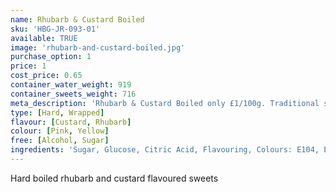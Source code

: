 ```yaml
---
name: Rhubarb & Custard Boiled
sku: 'HBG-JR-093-01'
available: TRUE
image: 'rhubarb-and-custard-boiled.jpg'
purchase_option: 1
price: 1
cost_price: 0.65
container_water_weight: 919
container_sweets_weight: 716
meta_description: 'Rhubarb & Custard Boiled only £1/100g. Traditional sweets and more at Humbugs Confectionery Store. Specialists in satisfying your sweet tooth!'
type: [Hard, Wrapped]
flavour: [Custard, Rhubarb]
colour: [Pink, Yellow]
free: [Alcohol, Sugar]
ingredients: 'Sugar, Glucose, Citric Acid, Flavouring, Colours: E104, E122'
---
```

Hard boiled rhubarb and custard flavoured sweets